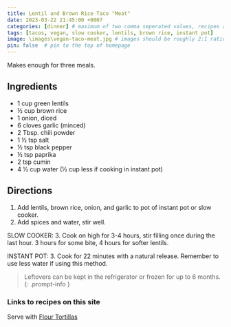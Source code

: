 ```yaml
---
title: Lentil and Brown Rice Taco "Meat"
date: 2023-03-22 21:45:00 +0007 
categories: [dinner] # maximum of two comma seperated values, recipes are organized in folders based on the category
tags: [tacos, vegan, slow cooker, lentils, brown rice, instant pot]     # tags should always be lowercase
image: \images\vegan-taco-meat.jpg # images should be roughly 2:1 ratio
pin: false  # pin to the top of homepage
---
```


Makes enough for three meals.

## Ingredients

* 1 cup green lentils
* &frac12; cup brown rice
* 1 onion, diced
* 6 cloves garlic (minced)
* 2 Tbsp. chili powder
* 1 &frac12; tsp salt
* &frac12; tsp black pepper
* &frac12; tsp paprika
* 2 tsp cumin
* 4 &frac12; cup water (&frac12; cup less if cooking in instant pot)

## Directions

1. Add lentils, brown rice, onion, and garlic to pot of instant pot or slow cooker.
2. Add spices and water, stir well.

SLOW COOKER:
3. Cook on high for 3-4 hours, stir filling once during the last hour. 3 hours for some bite, 4 hours for softer lentils.

INSTANT POT:
3. Cook for 22 minutes with a natural release. Remember to use less water if using this method.


> Leftovers can be kept in the refrigerator or frozen for up to 6 months.
{: .prompt-info }


### Links to recipes on this site
Serve with [Flour Tortillas](/recipes/flour-tortillas/)




